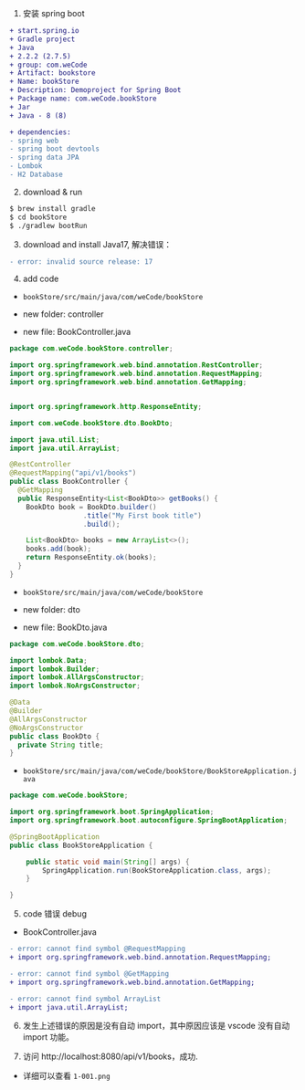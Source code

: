 1. 安装 spring boot

```diff
+ start.spring.io
+ Gradle project
+ Java
+ 2.2.2 (2.7.5)
+ group: com.weCode
+ Artifact: bookstore
+ Name: bookStore
+ Description: Demoproject for Spring Boot
+ Package name: com.weCode.bookStore
+ Jar
+ Java - 8 (8)

+ dependencies:
- spring web
- spring boot devtools
- spring data JPA
- Lombok
- H2 Database
```

2. download & run

```diff
$ brew install gradle
$ cd bookStore
$ ./gradlew bootRun
```

3. download and install Java17, 解决错误：

```diff
- error: invalid source release: 17
```

4. add code

<!-- //////////////////////////// -->

- `bookStore/src/main/java/com/weCode/bookStore`

- new folder: controller
- new file: BookController.java

```java
package com.weCode.bookStore.controller;

import org.springframework.web.bind.annotation.RestController;
import org.springframework.web.bind.annotation.RequestMapping;
import org.springframework.web.bind.annotation.GetMapping;


import org.springframework.http.ResponseEntity;

import com.weCode.bookStore.dto.BookDto;

import java.util.List;
import java.util.ArrayList;

@RestController
@RequestMapping("api/v1/books")
public class BookController {
  @GetMapping
  public ResponseEntity<List<BookDto>> getBooks() {
    BookDto book = BookDto.builder()
                  .title("My First book title")
                  .build();

    List<BookDto> books = new ArrayList<>();
    books.add(book);
    return ResponseEntity.ok(books);
  }
}
```

<!-- //////////////////////////// -->

- `bookStore/src/main/java/com/weCode/bookStore`

- new folder: dto
- new file: BookDto.java

```java
package com.weCode.bookStore.dto;

import lombok.Data;
import lombok.Builder;
import lombok.AllArgsConstructor;
import lombok.NoArgsConstructor;

@Data
@Builder
@AllArgsConstructor
@NoArgsConstructor
public class BookDto {
  private String title;
}
```

<!-- //////////////////////////// -->

- `bookStore/src/main/java/com/weCode/bookStore/BookStoreApplication.java`

```java
package com.weCode.bookStore;

import org.springframework.boot.SpringApplication;
import org.springframework.boot.autoconfigure.SpringBootApplication;

@SpringBootApplication
public class BookStoreApplication {

	public static void main(String[] args) {
		SpringApplication.run(BookStoreApplication.class, args);
	}

}
```

5. code 错误 debug

- BookController.java

```diff
- error: cannot find symbol @RequestMapping
+ import org.springframework.web.bind.annotation.RequestMapping;

- error: cannot find symbol @GetMapping
+ import org.springframework.web.bind.annotation.GetMapping;

- error: cannot find symbol ArrayList
+ import java.util.ArrayList;
```

6. 发生上述错误的原因是没有自动 import，其中原因应该是 vscode 没有自动 import 功能。

7. 访问 http://localhost:8080/api/v1/books，成功.

- 详细可以查看 `1-001.png`
